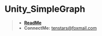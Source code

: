 # Unity_SimpleGraph
> - [**ReadMe**](https://blog.csdn.net/GREAT1217/article/details/95861286)
> - **ConnectMe:** tenstars@foxmail.com

